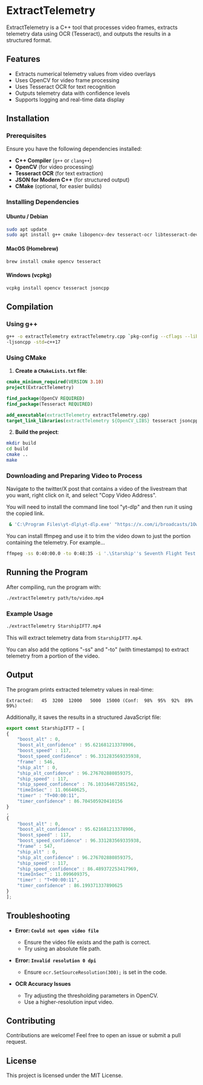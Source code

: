 # ExtractTelemetry

ExtractTelemetry is a C++ tool that processes video frames, extracts telemetry data using OCR (Tesseract), and outputs the results in a structured format.

## **Features**
- Extracts numerical telemetry values from video overlays
- Uses OpenCV for video frame processing
- Uses Tesseract OCR for text recognition
- Outputs telemetry data with confidence levels
- Supports logging and real-time data display

## **Installation**

### **Prerequisites**
Ensure you have the following dependencies installed:

- **C++ Compiler** (`g++` or `clang++`)
- **OpenCV** (for video processing)
- **Tesseract OCR** (for text extraction)
- **JSON for Modern C++** (for structured output)
- **CMake** (optional, for easier builds)

### **Installing Dependencies**
#### **Ubuntu / Debian**
```sh
sudo apt update
sudo apt install g++ cmake libopencv-dev tesseract-ocr libtesseract-dev libleptonica-dev
```

#### **MacOS (Homebrew)**
```sh
brew install cmake opencv tesseract
```

#### **Windows (vcpkg)**
```sh
vcpkg install opencv tesseract jsoncpp
```

## **Compilation**
### **Using g++**
```sh
g++ -o extractTelemetry extractTelemetry.cpp `pkg-config --cflags --libs opencv4` -llept -ltesseract 
-ljsoncpp -std=c++17
```

### **Using CMake**
1. **Create a `CMakeLists.txt` file**:
```cmake
cmake_minimum_required(VERSION 3.10)
project(ExtractTelemetry)

find_package(OpenCV REQUIRED)
find_package(Tesseract REQUIRED)

add_executable(extractTelemetry extractTelemetry.cpp)
target_link_libraries(extractTelemetry ${OpenCV_LIBS} tesseract jsoncpp)
```
2. **Build the project**:
```sh
mkdir build
cd build
cmake ..
make
```

### Downloading and Preparing Video to Process

Navigate to the twitter/X post that contains a video of the livestream that you want, right click on it, and select "Copy Video Address".

You will need to install the command line tool "yt-dlp" and then run it using the copied link.

```sh
 & 'C:\Program Files\yt-dlp\yt-dlp.exe' "https://x.com/i/broadcasts/1OwGWNYrzZVKQ"
```

You can install ffmpeg and use it to trim the video down to just the portion containing the telemetry. For example...

```sh
ffmpeg -ss 0:40:00.0 -to 0:48:35 -i '.\Starship''s Seventh Flight Test [1OwGWNYrzZVKQ].mp4' StarshipIFT7.mp4
````

## **Running the Program**
After compiling, run the program with:
```sh
./extractTelemetry path/to/video.mp4
```

### **Example Usage**
```sh
./extractTelemetry StarshipIFT7.mp4
```

This will extract telemetry data from `StarshipIFT7.mp4`.

You can also add the options "-ss" and "-to" (with timestamps) to extract telemetry from a portion of the video.

## **Output**
The program prints extracted telemetry values in real-time:
```
Extracted:   45  3200  12000   5000  15000 (Conf:  98%  95%  92%  89%  99%)
```
Additionally, it saves the results in a structured JavaScript file:
```js
export const StarshipIFT7 = [
{
	"boost_alt" : 0,
	"boost_alt_confidence" : 95.621681213378906,
	"boost_speed" : 117,
	"boost_speed_confidence" : 96.331283569335938,
	"frame" : 546,
	"ship_alt" : 0,
	"ship_alt_confidence" : 96.276702880859375,
	"ship_speed" : 117,
	"ship_speed_confidence" : 76.103164672851562,
	"timeInSec" : 11.06640625,
	"timer" : "T+00:00:11",
	"timer_confidence" : 86.704505920410156
}
,
{
	"boost_alt" : 0,
	"boost_alt_confidence" : 95.621681213378906,
	"boost_speed" : 117,
	"boost_speed_confidence" : 96.331283569335938,
	"frame" : 547,
	"ship_alt" : 0,
	"ship_alt_confidence" : 96.276702880859375,
	"ship_speed" : 117,
	"ship_speed_confidence" : 86.489372253417969,
	"timeInSec" : 11.099609375,
	"timer" : "T+00:00:11",
	"timer_confidence" : 86.199371337890625
}
];
```

## **Troubleshooting**
- **Error: `Could not open video file`**
  - Ensure the video file exists and the path is correct.
  - Try using an absolute file path.
  
- **Error: `Invalid resolution 0 dpi`**
  - Ensure `ocr.SetSourceResolution(300);` is set in the code.

- **OCR Accuracy Issues**
  - Try adjusting the thresholding parameters in OpenCV.
  - Use a higher-resolution input video.

## **Contributing**
Contributions are welcome! Feel free to open an issue or submit a pull request.

## **License**
This project is licensed under the MIT License.

